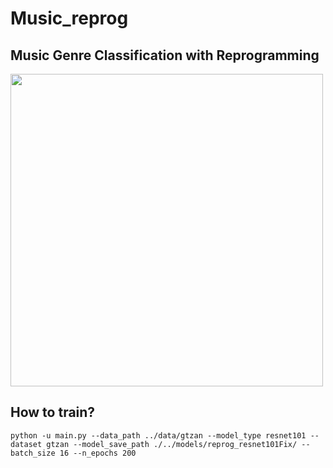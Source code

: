 # Music_reprog

## Music Genre Classification with Reprogramming

<img src="https://github.com/biboamy/music-repro/blob/main/music-repro.png" width="500">


## How to train?
`python -u main.py --data_path ../data/gtzan --model_type resnet101 --dataset gtzan --model_save_path ./../models/reprog_resnet101Fix/ --batch_size 16 --n_epochs 200`
